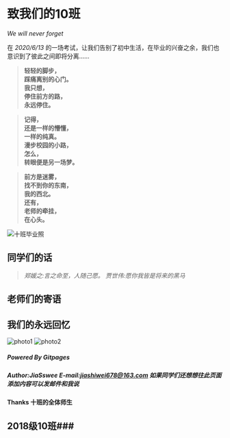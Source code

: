 # 致我们的10班 #
*We will never forget*

在 *2020/6/13* 的一场考试，让我们告别了初中生活，在毕业的兴奋之余，我们也意识到了彼此之间即将分离……

>**轻轻的脚步，**  
**踩痛离别的心门。**  
**我只想，**  
**停住前方的路，**  
**永远停住。**

>**记得，**  
**还是一样的懵懂，**  
**一样的纯真。**  
**漫步校园的小路，**  
**怎么，**  
**转眼便是另一场梦。**

>**前方是迷雾，**  
**找不到你的东南，**  
**我的西北。**  
**还有，**  
**老师的牵挂，**  
**在心头。**

![十班毕业照](https://cdn.jsdelivr.net/gh/jxsz201810/jxsz201810.github.io@res/32bfd8dc82be0fad.jpg?raw=true)

## 同学们的话 ##

>*郑媛之:言之命至，人随己愿。*
>*贾世伟:愿你我皆是将来的黑马*


## 老师们的寄语 ##


## 我们的永远回忆 ##

![photo1](https://cdn.jsdelivr.net/gh/jxsz201810/jxsz201810.github.io@res/-644aff6f840b8422.jpg)
![photo2](https://cdn.jsdelivr.net/gh/jxsz201810/jxsz201810.github.io@res/-3ad88d681b58368f.jpg)

##### Powered By Gitpages #####
##### Author:JiaSswee E-mail:jiashiwei678@163.com 如果同学们还想想往此页面添加内容可以发邮件和我说 #####
####  Thanks 十班的全体师生 ####

## 2018级10班###




